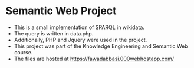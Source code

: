 # Semantic Web Project
- This is a small implementation of SPARQL in wikidata. 
- The query is written in data.php.
- Additionally, PHP and Jquery were used in the project.
- This project was part of the Knowledge Engineering and Semantic Web course. 
- The files are hosted at https://fawadabbasi.000webhostapp.com/
